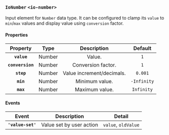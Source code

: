 ### `IoNumber` `<io-number>` ###

Input element for `Number` data type. It can be configured to clamp its `value` to `min`/`max` values and display value using `conversion` factor.

#### Properties ####

| Property | Type | Description | Default |
|:--------:|:----:|:----------:|:-------:|
| **`value`** | Number | Value. | `1` |
| **`conversion`** | Number | Conversion factor. | `1` |
| **`step`** | Number | Value increment/decimals. | `0.001` |
| **`min`** | Number | Minimum value. | `-Infinity` |
| **`max`** | Number | Maximum value. | `Infinity` |

#### Events ####

| Event | Description | Detail |
|:--------:|:----:|:----------:|
| **`'value-set'`** | Value set by user action | `value`, `oldValue` |
